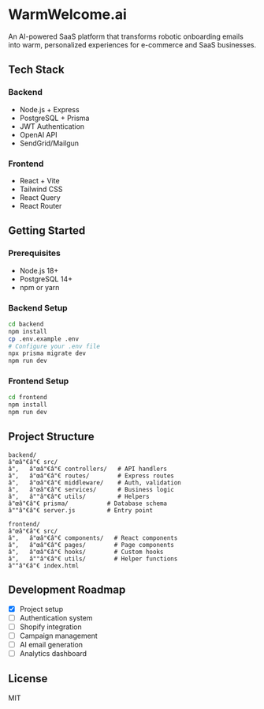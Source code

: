 # WarmWelcome.ai

An AI-powered SaaS platform that transforms robotic onboarding emails into warm, personalized experiences for e-commerce and SaaS businesses.

## Tech Stack

### Backend
- Node.js + Express
- PostgreSQL + Prisma
- JWT Authentication
- OpenAI API
- SendGrid/Mailgun

### Frontend
- React + Vite
- Tailwind CSS
- React Query
- React Router

## Getting Started

### Prerequisites
- Node.js 18+
- PostgreSQL 14+
- npm or yarn

### Backend Setup
```bash
cd backend
npm install
cp .env.example .env
# Configure your .env file
npx prisma migrate dev
npm run dev
```

### Frontend Setup
```bash
cd frontend
npm install
npm run dev
```

## Project Structure

```
backend/
â"œâ"€â"€ src/
â"‚   â"œâ"€â"€ controllers/   # API handlers
â"‚   â"œâ"€â"€ routes/        # Express routes
â"‚   â"œâ"€â"€ middleware/    # Auth, validation
â"‚   â"œâ"€â"€ services/      # Business logic
â"‚   â""â"€â"€ utils/         # Helpers
â"œâ"€â"€ prisma/           # Database schema
â""â"€â"€ server.js         # Entry point

frontend/
â"œâ"€â"€ src/
â"‚   â"œâ"€â"€ components/   # React components
â"‚   â"œâ"€â"€ pages/        # Page components
â"‚   â"œâ"€â"€ hooks/        # Custom hooks
â"‚   â""â"€â"€ utils/        # Helper functions
â""â"€â"€ index.html
```

## Development Roadmap

- [x] Project setup
- [ ] Authentication system
- [ ] Shopify integration
- [ ] Campaign management
- [ ] AI email generation
- [ ] Analytics dashboard

## License

MIT
